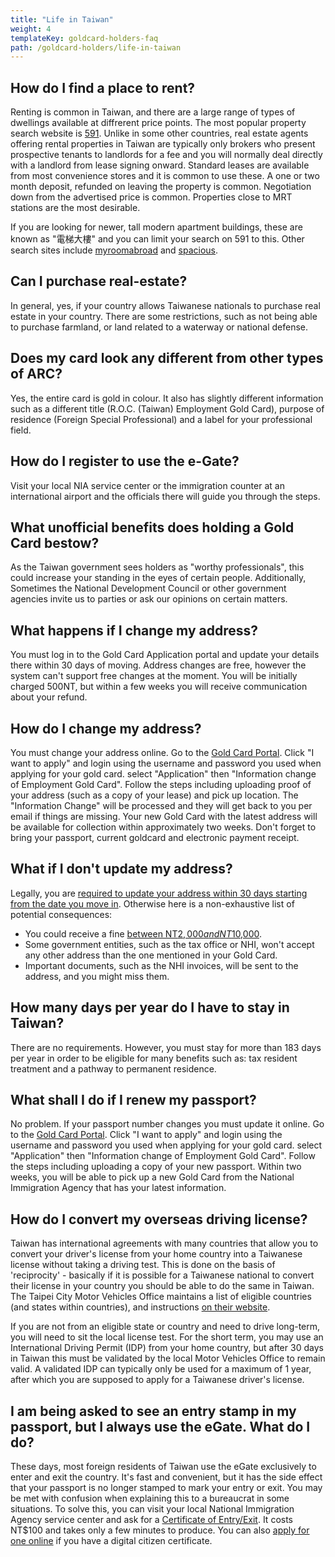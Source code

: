 ```yaml
---
title: "Life in Taiwan"
weight: 4
templateKey: goldcard-holders-faq
path: /goldcard-holders/life-in-taiwan
---
```


<!--- (c) Tom Fifield, licensed under a
Creative Commons Attribution-NonCommercial-ShareAlike 4.0 International License. -->

## How do I find a place to rent?

Renting is common in Taiwan, and there are a large range of types of dwellings available
at diffrerent price points. The most popular property search website is [591](https://www.591.com.tw).
Unlike in some other countries, real estate agents offering rental properties in Taiwan are typically
only brokers who present prospective tenants to landlords for a fee and you will normally deal directly
with a landlord from lease signing onward. Standard leases are available from most convenience
stores and it is common to use these. A one or two month deposit, refunded on leaving the property
is common. Negotiation down from the advertised price is common. Properties close to MRT stations
are the most desirable.

If you are looking for newer, tall modern apartment buildings, these are known as "電梯大樓" and you
can limit your search on 591 to this. Other search sites include [myroomabroad](https://myroomabroad.com)
and [spacious](https://www.spacious.tw/zh-tw/c/%E5%8F%B0%E5%8C%97).

## Can I purchase real-estate?

In general, yes, if your country allows Taiwanese nationals to purchase real estate in your
country. There are some restrictions, such as not being able to purchase farmland, or land
related to a waterway or national defense.

## Does my card look any different from other types of ARC?

Yes, the entire card is gold in colour. It also has slightly different information such as a
different title (R.O.C. (Taiwan) Employment Gold Card), purpose of residence (Foreign Special
Professional) and a label for your professional field.

## How do I register to use the e-Gate?

Visit your local NIA service center or the immigration counter at an international airport and the
officials there will guide you through the steps.

## What unofficial benefits does holding a Gold Card bestow?

As the Taiwan government sees holders as "worthy professionals", this could increase your standing in
the eyes of certain people. Additionally, Sometimes the National Development Council or other
government agencies invite us to parties or ask our opinions on certain matters.

## What happens if I change my address?

You must log in to the Gold Card Application portal and update your details there within 30 days of
moving. Address changes are free, however the system can't support free changes at the moment. You will be initially charged 500NT, but within a few weeks you will receive communication about your refund.

## How do I change my address?

You must change your address online. Go to the [Gold Card Portal](https://coa.immigration.gov.tw/coa-frontend/four-in-one/entry/golden-card).
Click "I want to apply" and login using the username and password you used when applying for your
gold card. select "Application" then "Information change of Employment Gold Card". Follow the steps
including uploading proof of your address (such as a copy of your lease) and pick up location. The "Information Change" will be processed and they will get back to you per email if things are missing. Your new Gold Card with the
latest address will be available for collection within approximately two weeks. Don't forget to bring your passport, current goldcard and electronic payment receipt.

## What if I don't update my address?

Legally, you are [required to update your address within 30 days starting from the date you move in](https://law.moj.gov.tw/ENG/LawClass/LawSearchContent.aspx?pcode=D0080204&norge=10). Otherwise here is a non-exhaustive list of potential consequences:

- You could receive a fine [between NT$2,000 and NT$10,000](https://law.moj.gov.tw/ENG/LawClass/LawSearchContent.aspx?pcode=D0080132&norge=85).
- Some government entities, such as the tax office or NHI, won't accept any other address
  than the one mentioned in your Gold Card.
- Important documents, such as the NHI invoices, will be sent to the address, and you might
  miss them.

## How many days per year do I have to stay in Taiwan?

There are no requirements. However, you must stay for more than 183 days per year in order to be
eligible for many benefits such as: tax resident treatment and a pathway to permanent residence.

## What shall I do if I renew my passport?

No problem. If your passport number changes you must update it online. Go to the [Gold Card Portal](https://coa.immigration.gov.tw/coa-frontend/four-in-one/entry/golden-card).
Click "I want to apply" and login using the username and password you used when applying for your
gold card. select "Application" then "Information change of Employment Gold Card". Follow the steps
including uploading a copy of your new passport. Within two weeks, you will be able to pick up a new
Gold Card from the National Immigration Agency that has your latest information.

## How do I convert my overseas driving license?

Taiwan has international agreements with many countries that allow you to convert your driver's license
from your home country into a Taiwanese license without taking a driving test. This is done on the
basis of 'reciprocity' - basically if it is possible for a Taiwanese national to convert their license
in your country you should be able to do the same in Taiwan. The Taipei City Motor Vehicles Office
maintains a list of eligible countries (and states within countries), and instructions
[on their website](https://tpcmv.thb.gov.tw/English/ServicesEng/LicenseEng/ManagementEng/ManagementEng02.htm).

If you are not from an eligible state or country and need to drive long-term, you will need to
sit the local license test. For the short term, you may use an International Driving Permit (IDP) from
your home country, but after 30 days in Taiwan this must be validated by the local Motor Vehicles
Office to remain valid. A validated IDP can typically only be used for a maximum of 1 year, after which you
are supposed to apply for a Taiwanese driver's license.

## I am being asked to see an entry stamp in my passport, but I always use the eGate. What do I do?

These days, most foreign residents of Taiwan use the eGate exclusively to enter and exit the
country. It's fast and convenient, but it has the side effect that your passport is no longer
stamped to mark your entry or exit. You may be met with confusion when explaining this to a
bureaucrat in some situations. To solve this, you can visit your local National Immigration
Agency service center and ask for a
[Certificate of Entry/Exit](https://www.immigration.gov.tw/5475/5478/141465/141808/180164/).
It costs NT\$100 and takes only a few minutes to produce. You can also
[apply for one online](https://ncp.immigration.gov.tw/niaweb/entryExitForeignQuery) if
you have a digital citizen certificate.
